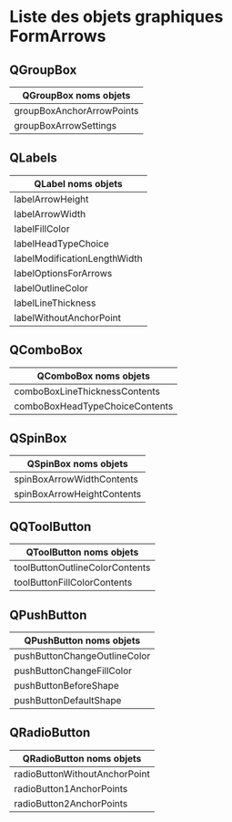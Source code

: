 # Liste des objets graphiques FormArrows

## QGroupBox

| QGroupBox noms objets        |
| ---------------------------- |
| groupBoxAnchorArrowPoints    |
| groupBoxArrowSettings        |


## QLabels
	
| QLabel noms objets           |
| ---------------------------- |
| labelArrowHeight             |
| labelArrowWidth              |
| labelFillColor               |
| labelHeadTypeChoice          |
| labelModificationLengthWidth |
| labelOptionsForArrows        |
| labelOutlineColor            |
| labelLineThickness           |
| labelWithoutAnchorPoint      |


## QComboBox

| QComboBox noms objets           |
| --------------------------------|
| comboBoxLineThicknessContents   |
| comboBoxHeadTypeChoiceContents  |


## QSpinBox

| QSpinBox noms objets        |
| --------------------------- |
| spinBoxArrowWidthContents   |
| spinBoxArrowHeightContents  |


## QQToolButton

| QToolButton noms objets         |
| ------------------------------- |
| toolButtonOutlineColorContents  |
| toolButtonFillColorContents     |


## QPushButton

| QPushButton noms objets        |
| ------------------------------ |
| pushButtonChangeOutlineColor   |
| pushButtonChangeFillColor      |
| pushButtonBeforeShape          |
| pushButtonDefaultShape         |


## QRadioButton

| QRadioButton noms objets        |
| ------------------------------- |
| radioButtonWithoutAnchorPoint   |
| radioButton1AnchorPoints        |
| radioButton2AnchorPoints        |


